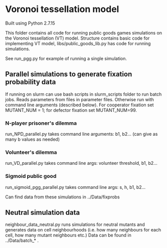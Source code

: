 # Voronoi tessellation model

Built using Python 2.7.15

This folder contains all code for running public goods games simulations on the Voronoi tessellation (VT) model. 
Structure contains basic code for implementing VT model, libs/public_goods_lib.py has code for running simulations.

See run_pgg.py for example of running a single simulation.

## Parallel simulations to generate fixation probability data
If running on slurm can use bash scripts in slurm_scripts folder to run batch jobs. Reads parameters from files in parameter files.
Otherwise run with command line arguments (described below). For cooperator fixation set MUTANT_NUM = 1; for defector fixation set MUTANT_NUM=99.

### N-player prisoner's dilemma
run_NPD_parallel.py takes command line arguments: b1, b2... (can give as many b values as needed)

### Volunteer's dilemma
run_VD_parallel.py takes command line args: volunteer threshold, b1, b2...

### Sigmoid public good
run_sigmoid_pgg_parallel.py takes command line args: s, h, b1, b2...

Can find data from these simulations in ../Data/fixprobs

## Neutral simulation data
neighbour_data_neutral.py runs simulations for neutral mutants and generates data on cell neighbourhoods (i.e. how many neighbours for each cell, how many mutant neighbours etc.) Data can be found in ../Data/batch_* .
